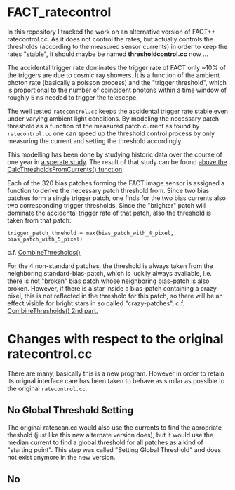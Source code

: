 # FACT_ratecontrol

In this repository I tracked the work on an alternative version of FACT++ ratecontrol.cc. 
As it does not control the rates, but actually controls the thresholds 
(according to the measured sensor currents) in order to keep the rates "stable", 
it should maybe be named **thresholdcontrol.cc** now ...

The accidental trigger rate dominates the trigger rate of FACT only ~10% of the triggers are due to cosmic ray showers.
It is a function of the ambient photon rate (basically a poisson process) and the "trigger threshold",
which is proportional to the number of coincident photons within 
a time window of roughly 5 ns needed to trigger the telescope.

The well tested `ratecontrol.cc` keeps the accidental trigger rate stable even under varying ambient light 
conditions. By modeling the necessary patch threshold as a function of the measured patch current 
as found by `ratecontrol.cc` one can speed up the threshold control process by only measuring the current and setting the 
threshold accordingly. 

This modelling has been done by studying historic data over the course of one year in 
[a sperate study](https://github.com/dneise/current_vs_threshold/blob/master/the_real_thing/README.md).
The result of that study can be found 
[above the CalcThresholdsFromCurrents() function](https://github.com/dneise/FACT_ratecontrol/blob/master/threshold_from_currents.cpp#L342).

Each of the 320 bias patches forming the FACT image sensor is assigned a function to derive the necessary 
patch threshold from. Since two bias patches form a single trigger patch, one finds for the two bias currents also two corresponding trigger thresholds. Since the "brighter" patch will dominate the accidental trigger rate of that patch, also the threshold is taken from that patch:

    trigger_patch_threhold = max(bias_patch_with_4_pixel, bias_patch_with_5_pixel)

c.f. [CombineThresholds()](https://github.com/dneise/FACT_ratecontrol/blob/master/threshold_from_currents.cpp#L387)

For the 4 non-standard patches, the threshold is always taken from the neighboring standard-bias-patch, which is luckily always available, i.e. there is not "broken" bias patch whose neighboring bias-patch is also broken.
However, if there is a star inside a bias-patch containing a crazy-pixel, this is not reflected in the threshold for this patch, so there will be an effect visible for bright stars in so called "crazy-patches", 
c.f. [CombineThresholds() 2nd part.](https://github.com/dneise/FACT_ratecontrol/blob/master/threshold_from_currents.cpp#L397)

# Changes with respect to the original ratecontrol.cc

There are many, basically this is a new program. 
However in order to retain its orignal interface 
care has been taken to behave as similar as possible to the original `ratecontrol.cc`.

## No Global Threshold Setting

The original ratescan.cc would also use the currents to find the apropriate theshold
(just like this new alternate version does),
but it would use the median current to find a global threshold for all patches as a kind of "starting point". 
This step was called "Setting Global Threshold" and does not exist anymore in the new version.

## No 
